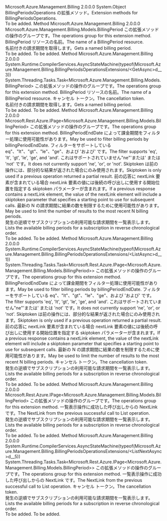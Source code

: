 <Type Name="BillingPeriodsOperationsExtensions" FullName="Microsoft.Azure.Management.Billing.BillingPeriodsOperationsExtensions">
  <TypeSignature Language="C#" Value="public static class BillingPeriodsOperationsExtensions" />
  <TypeSignature Language="ILAsm" Value=".class public auto ansi abstract sealed beforefieldinit BillingPeriodsOperationsExtensions extends System.Object" />
  <TypeSignature Language="DocId" Value="T:Microsoft.Azure.Management.Billing.BillingPeriodsOperationsExtensions" />
  <TypeSignature Language="VB.NET" Value="Public Module BillingPeriodsOperationsExtensions" />
  <TypeSignature Language="F#" Value="type BillingPeriodsOperationsExtensions = class" />
  <AssemblyInfo>
    <AssemblyName>Microsoft.Azure.Management.Billing</AssemblyName>
    <AssemblyVersion>2.0.0.0</AssemblyVersion>
  </AssemblyInfo>
  <Base>
    <BaseTypeName>System.Object</BaseTypeName>
  </Base>
  <Interfaces />
  <Docs>
    <summary>
            <span data-ttu-id="0decb-101">BillingPeriodsOperations の拡張メソッド。</span><span class="sxs-lookup"><span data-stu-id="0decb-101">Extension methods for BillingPeriodsOperations.</span></span>
            </summary>
    <remarks>To be added.</remarks>
  </Docs>
  <Members>
    <Member MemberName="Get">
      <MemberSignature Language="C#" Value="public static Microsoft.Azure.Management.Billing.Models.BillingPeriod Get (this Microsoft.Azure.Management.Billing.IBillingPeriodsOperations operations, string billingPeriodName);" />
      <MemberSignature Language="ILAsm" Value=".method public static hidebysig class Microsoft.Azure.Management.Billing.Models.BillingPeriod Get(class Microsoft.Azure.Management.Billing.IBillingPeriodsOperations operations, string billingPeriodName) cil managed" />
      <MemberSignature Language="DocId" Value="M:Microsoft.Azure.Management.Billing.BillingPeriodsOperationsExtensions.Get(Microsoft.Azure.Management.Billing.IBillingPeriodsOperations,System.String)" />
      <MemberSignature Language="VB.NET" Value="&lt;Extension()&gt;&#xA;Public Function Get (operations As IBillingPeriodsOperations, billingPeriodName As String) As BillingPeriod" />
      <MemberSignature Language="F#" Value="static member Get : Microsoft.Azure.Management.Billing.IBillingPeriodsOperations * string -&gt; Microsoft.Azure.Management.Billing.Models.BillingPeriod" Usage="Microsoft.Azure.Management.Billing.BillingPeriodsOperationsExtensions.Get (operations, billingPeriodName)" />
      <MemberType>Method</MemberType>
      <AssemblyInfo>
        <AssemblyName>Microsoft.Azure.Management.Billing</AssemblyName>
        <AssemblyVersion>2.0.0.0</AssemblyVersion>
      </AssemblyInfo>
      <ReturnValue>
        <ReturnType>Microsoft.Azure.Management.Billing.Models.BillingPeriod</ReturnType>
      </ReturnValue>
      <Parameters>
        <Parameter Name="operations" Type="Microsoft.Azure.Management.Billing.IBillingPeriodsOperations" RefType="this" />
        <Parameter Name="billingPeriodName" Type="System.String" />
      </Parameters>
      <Docs>
        <param name="operations">
            <span data-ttu-id="0decb-102">この拡張メソッドの操作のグループです。</span><span class="sxs-lookup"><span data-stu-id="0decb-102">The operations group for this extension method.</span></span>
            </param>
        <param name="billingPeriodName">
            <span data-ttu-id="0decb-103">BillingPeriod リソースの名前。</span><span class="sxs-lookup"><span data-stu-id="0decb-103">The name of a BillingPeriod resource.</span></span>
            </param>
        <summary>
            <span data-ttu-id="0decb-104">名前付きの請求期間を取得します。</span><span class="sxs-lookup"><span data-stu-id="0decb-104">Gets a named billing period.</span></span>
            </summary>
        <returns>To be added.</returns>
        <remarks>To be added.</remarks>
      </Docs>
    </Member>
    <Member MemberName="GetAsync">
      <MemberSignature Language="C#" Value="public static System.Threading.Tasks.Task&lt;Microsoft.Azure.Management.Billing.Models.BillingPeriod&gt; GetAsync (this Microsoft.Azure.Management.Billing.IBillingPeriodsOperations operations, string billingPeriodName, System.Threading.CancellationToken cancellationToken = null);" />
      <MemberSignature Language="ILAsm" Value=".method public static hidebysig class System.Threading.Tasks.Task`1&lt;class Microsoft.Azure.Management.Billing.Models.BillingPeriod&gt; GetAsync(class Microsoft.Azure.Management.Billing.IBillingPeriodsOperations operations, string billingPeriodName, valuetype System.Threading.CancellationToken cancellationToken) cil managed" />
      <MemberSignature Language="DocId" Value="M:Microsoft.Azure.Management.Billing.BillingPeriodsOperationsExtensions.GetAsync(Microsoft.Azure.Management.Billing.IBillingPeriodsOperations,System.String,System.Threading.CancellationToken)" />
      <MemberSignature Language="F#" Value="static member GetAsync : Microsoft.Azure.Management.Billing.IBillingPeriodsOperations * string * System.Threading.CancellationToken -&gt; System.Threading.Tasks.Task&lt;Microsoft.Azure.Management.Billing.Models.BillingPeriod&gt;" Usage="Microsoft.Azure.Management.Billing.BillingPeriodsOperationsExtensions.GetAsync (operations, billingPeriodName, cancellationToken)" />
      <MemberType>Method</MemberType>
      <AssemblyInfo>
        <AssemblyName>Microsoft.Azure.Management.Billing</AssemblyName>
        <AssemblyVersion>2.0.0.0</AssemblyVersion>
      </AssemblyInfo>
      <Attributes>
        <Attribute>
          <AttributeName>System.Runtime.CompilerServices.AsyncStateMachine(typeof(Microsoft.Azure.Management.Billing.BillingPeriodsOperationsExtensions/&lt;GetAsync&gt;d__3))</AttributeName>
        </Attribute>
      </Attributes>
      <ReturnValue>
        <ReturnType>System.Threading.Tasks.Task&lt;Microsoft.Azure.Management.Billing.Models.BillingPeriod&gt;</ReturnType>
      </ReturnValue>
      <Parameters>
        <Parameter Name="operations" Type="Microsoft.Azure.Management.Billing.IBillingPeriodsOperations" RefType="this" />
        <Parameter Name="billingPeriodName" Type="System.String" />
        <Parameter Name="cancellationToken" Type="System.Threading.CancellationToken" />
      </Parameters>
      <Docs>
        <param name="operations">
            <span data-ttu-id="0decb-105">この拡張メソッドの操作のグループです。</span><span class="sxs-lookup"><span data-stu-id="0decb-105">The operations group for this extension method.</span></span>
            </param>
        <param name="billingPeriodName">
            <span data-ttu-id="0decb-106">BillingPeriod リソースの名前。</span><span class="sxs-lookup"><span data-stu-id="0decb-106">The name of a BillingPeriod resource.</span></span>
            </param>
        <param name="cancellationToken">
            <span data-ttu-id="0decb-107">キャンセル トークン。</span><span class="sxs-lookup"><span data-stu-id="0decb-107">The cancellation token.</span></span>
            </param>
        <summary>
            <span data-ttu-id="0decb-108">名前付きの請求期間を取得します。</span><span class="sxs-lookup"><span data-stu-id="0decb-108">Gets a named billing period.</span></span>
            </summary>
        <returns>To be added.</returns>
        <remarks>To be added.</remarks>
      </Docs>
    </Member>
    <Member MemberName="List">
      <MemberSignature Language="C#" Value="public static Microsoft.Rest.Azure.IPage&lt;Microsoft.Azure.Management.Billing.Models.BillingPeriod&gt; List (this Microsoft.Azure.Management.Billing.IBillingPeriodsOperations operations, string filter = null, string skiptoken = null, Nullable&lt;int&gt; top = null);" />
      <MemberSignature Language="ILAsm" Value=".method public static hidebysig class Microsoft.Rest.Azure.IPage`1&lt;class Microsoft.Azure.Management.Billing.Models.BillingPeriod&gt; List(class Microsoft.Azure.Management.Billing.IBillingPeriodsOperations operations, string filter, string skiptoken, valuetype System.Nullable`1&lt;int32&gt; top) cil managed" />
      <MemberSignature Language="DocId" Value="M:Microsoft.Azure.Management.Billing.BillingPeriodsOperationsExtensions.List(Microsoft.Azure.Management.Billing.IBillingPeriodsOperations,System.String,System.String,System.Nullable{System.Int32})" />
      <MemberSignature Language="VB.NET" Value="&lt;Extension()&gt;&#xA;Public Function List (operations As IBillingPeriodsOperations, Optional filter As String = null, Optional skiptoken As String = null, Optional top As Nullable(Of Integer) = null) As IPage(Of BillingPeriod)" />
      <MemberSignature Language="F#" Value="static member List : Microsoft.Azure.Management.Billing.IBillingPeriodsOperations * string * string * Nullable&lt;int&gt; -&gt; Microsoft.Rest.Azure.IPage&lt;Microsoft.Azure.Management.Billing.Models.BillingPeriod&gt;" Usage="Microsoft.Azure.Management.Billing.BillingPeriodsOperationsExtensions.List (operations, filter, skiptoken, top)" />
      <MemberType>Method</MemberType>
      <AssemblyInfo>
        <AssemblyName>Microsoft.Azure.Management.Billing</AssemblyName>
        <AssemblyVersion>2.0.0.0</AssemblyVersion>
      </AssemblyInfo>
      <ReturnValue>
        <ReturnType>Microsoft.Rest.Azure.IPage&lt;Microsoft.Azure.Management.Billing.Models.BillingPeriod&gt;</ReturnType>
      </ReturnValue>
      <Parameters>
        <Parameter Name="operations" Type="Microsoft.Azure.Management.Billing.IBillingPeriodsOperations" RefType="this" />
        <Parameter Name="filter" Type="System.String" />
        <Parameter Name="skiptoken" Type="System.String" />
        <Parameter Name="top" Type="System.Nullable&lt;System.Int32&gt;" />
      </Parameters>
      <Docs>
        <param name="operations">
            <span data-ttu-id="0decb-109">この拡張メソッドの操作のグループです。</span><span class="sxs-lookup"><span data-stu-id="0decb-109">The operations group for this extension method.</span></span>
            </param>
        <param name="filter">
            <span data-ttu-id="0decb-110">BillingPeriodEndDate によって課金期間をフィルター処理に使用可能性があります。</span><span class="sxs-lookup"><span data-stu-id="0decb-110">May be used to filter billing periods by billingPeriodEndDate.</span></span> <span data-ttu-id="0decb-111">フィルターをサポートしている eq"、"lt"、"gt"、"le"、"ge"、および 'および' です。</span><span class="sxs-lookup"><span data-stu-id="0decb-111">The filter supports 'eq', 'lt', 'gt', 'le', 'ge', and 'and'.</span></span> <span data-ttu-id="0decb-112">これはサポートされていません"ne"'または' または 'not' です。</span><span class="sxs-lookup"><span data-stu-id="0decb-112">It does not currently support 'ne', 'or', or 'not'.</span></span>
            </param>
        <param name="skiptoken">
            <span data-ttu-id="0decb-113">Skiptoken は前の操作には、部分的な結果が返された場合にのみ使用されます。</span><span class="sxs-lookup"><span data-stu-id="0decb-113">Skiptoken is only used if a previous operation returned a partial result.</span></span>
            <span data-ttu-id="0decb-114">前の応答に nextLink 要素が含まれている場合 nextLink 要素の値には後続の呼び出しに使用する開始位置を指定する skiptoken パラメーターが含まれます。</span><span class="sxs-lookup"><span data-stu-id="0decb-114">If a previous response contains a nextLink element, the value of the nextLink element will include a skiptoken parameter that specifies a starting point to use for subsequent calls.</span></span>
            </param>
        <param name="top">
            <span data-ttu-id="0decb-115">最新の N の請求期間に結果の数を制限するために使用可能性があります。</span><span class="sxs-lookup"><span data-stu-id="0decb-115">May be used to limit the number of results to the most recent N billing periods.</span></span>
            </param>
        <summary>
            <span data-ttu-id="0decb-116">発生の逆順でサブスクリプションの利用可能な請求期間を一覧表示します。</span><span class="sxs-lookup"><span data-stu-id="0decb-116">Lists the available billing periods for a subscription in reverse chronological order.</span></span>
            <see href="https://go.microsoft.com/fwlink/?linkid=844490" /></summary>
        <returns>To be added.</returns>
        <remarks>To be added.</remarks>
      </Docs>
    </Member>
    <Member MemberName="ListAsync">
      <MemberSignature Language="C#" Value="public static System.Threading.Tasks.Task&lt;Microsoft.Rest.Azure.IPage&lt;Microsoft.Azure.Management.Billing.Models.BillingPeriod&gt;&gt; ListAsync (this Microsoft.Azure.Management.Billing.IBillingPeriodsOperations operations, string filter = null, string skiptoken = null, Nullable&lt;int&gt; top = null, System.Threading.CancellationToken cancellationToken = null);" />
      <MemberSignature Language="ILAsm" Value=".method public static hidebysig class System.Threading.Tasks.Task`1&lt;class Microsoft.Rest.Azure.IPage`1&lt;class Microsoft.Azure.Management.Billing.Models.BillingPeriod&gt;&gt; ListAsync(class Microsoft.Azure.Management.Billing.IBillingPeriodsOperations operations, string filter, string skiptoken, valuetype System.Nullable`1&lt;int32&gt; top, valuetype System.Threading.CancellationToken cancellationToken) cil managed" />
      <MemberSignature Language="DocId" Value="M:Microsoft.Azure.Management.Billing.BillingPeriodsOperationsExtensions.ListAsync(Microsoft.Azure.Management.Billing.IBillingPeriodsOperations,System.String,System.String,System.Nullable{System.Int32},System.Threading.CancellationToken)" />
      <MemberSignature Language="F#" Value="static member ListAsync : Microsoft.Azure.Management.Billing.IBillingPeriodsOperations * string * string * Nullable&lt;int&gt; * System.Threading.CancellationToken -&gt; System.Threading.Tasks.Task&lt;Microsoft.Rest.Azure.IPage&lt;Microsoft.Azure.Management.Billing.Models.BillingPeriod&gt;&gt;" Usage="Microsoft.Azure.Management.Billing.BillingPeriodsOperationsExtensions.ListAsync (operations, filter, skiptoken, top, cancellationToken)" />
      <MemberType>Method</MemberType>
      <AssemblyInfo>
        <AssemblyName>Microsoft.Azure.Management.Billing</AssemblyName>
        <AssemblyVersion>2.0.0.0</AssemblyVersion>
      </AssemblyInfo>
      <Attributes>
        <Attribute>
          <AttributeName>System.Runtime.CompilerServices.AsyncStateMachine(typeof(Microsoft.Azure.Management.Billing.BillingPeriodsOperationsExtensions/&lt;ListAsync&gt;d__1))</AttributeName>
        </Attribute>
      </Attributes>
      <ReturnValue>
        <ReturnType>System.Threading.Tasks.Task&lt;Microsoft.Rest.Azure.IPage&lt;Microsoft.Azure.Management.Billing.Models.BillingPeriod&gt;&gt;</ReturnType>
      </ReturnValue>
      <Parameters>
        <Parameter Name="operations" Type="Microsoft.Azure.Management.Billing.IBillingPeriodsOperations" RefType="this" />
        <Parameter Name="filter" Type="System.String" />
        <Parameter Name="skiptoken" Type="System.String" />
        <Parameter Name="top" Type="System.Nullable&lt;System.Int32&gt;" />
        <Parameter Name="cancellationToken" Type="System.Threading.CancellationToken" />
      </Parameters>
      <Docs>
        <param name="operations">
            <span data-ttu-id="0decb-117">この拡張メソッドの操作のグループです。</span><span class="sxs-lookup"><span data-stu-id="0decb-117">The operations group for this extension method.</span></span>
            </param>
        <param name="filter">
            <span data-ttu-id="0decb-118">BillingPeriodEndDate によって課金期間をフィルター処理に使用可能性があります。</span><span class="sxs-lookup"><span data-stu-id="0decb-118">May be used to filter billing periods by billingPeriodEndDate.</span></span> <span data-ttu-id="0decb-119">フィルターをサポートしている eq"、"lt"、"gt"、"le"、"ge"、および 'および' です。</span><span class="sxs-lookup"><span data-stu-id="0decb-119">The filter supports 'eq', 'lt', 'gt', 'le', 'ge', and 'and'.</span></span> <span data-ttu-id="0decb-120">これはサポートされていません"ne"'または' または 'not' です。</span><span class="sxs-lookup"><span data-stu-id="0decb-120">It does not currently support 'ne', 'or', or 'not'.</span></span>
            </param>
        <param name="skiptoken">
            <span data-ttu-id="0decb-121">Skiptoken は前の操作には、部分的な結果が返された場合にのみ使用されます。</span><span class="sxs-lookup"><span data-stu-id="0decb-121">Skiptoken is only used if a previous operation returned a partial result.</span></span>
            <span data-ttu-id="0decb-122">前の応答に nextLink 要素が含まれている場合 nextLink 要素の値には後続の呼び出しに使用する開始位置を指定する skiptoken パラメーターが含まれます。</span><span class="sxs-lookup"><span data-stu-id="0decb-122">If a previous response contains a nextLink element, the value of the nextLink element will include a skiptoken parameter that specifies a starting point to use for subsequent calls.</span></span>
            </param>
        <param name="top">
            <span data-ttu-id="0decb-123">最新の N の請求期間に結果の数を制限するために使用可能性があります。</span><span class="sxs-lookup"><span data-stu-id="0decb-123">May be used to limit the number of results to the most recent N billing periods.</span></span>
            </param>
        <param name="cancellationToken">
            <span data-ttu-id="0decb-124">キャンセル トークン。</span><span class="sxs-lookup"><span data-stu-id="0decb-124">The cancellation token.</span></span>
            </param>
        <summary>
            <span data-ttu-id="0decb-125">発生の逆順でサブスクリプションの利用可能な請求期間を一覧表示します。</span><span class="sxs-lookup"><span data-stu-id="0decb-125">Lists the available billing periods for a subscription in reverse chronological order.</span></span>
            <see href="https://go.microsoft.com/fwlink/?linkid=844490" /></summary>
        <returns>To be added.</returns>
        <remarks>To be added.</remarks>
      </Docs>
    </Member>
    <Member MemberName="ListNext">
      <MemberSignature Language="C#" Value="public static Microsoft.Rest.Azure.IPage&lt;Microsoft.Azure.Management.Billing.Models.BillingPeriod&gt; ListNext (this Microsoft.Azure.Management.Billing.IBillingPeriodsOperations operations, string nextPageLink);" />
      <MemberSignature Language="ILAsm" Value=".method public static hidebysig class Microsoft.Rest.Azure.IPage`1&lt;class Microsoft.Azure.Management.Billing.Models.BillingPeriod&gt; ListNext(class Microsoft.Azure.Management.Billing.IBillingPeriodsOperations operations, string nextPageLink) cil managed" />
      <MemberSignature Language="DocId" Value="M:Microsoft.Azure.Management.Billing.BillingPeriodsOperationsExtensions.ListNext(Microsoft.Azure.Management.Billing.IBillingPeriodsOperations,System.String)" />
      <MemberSignature Language="VB.NET" Value="&lt;Extension()&gt;&#xA;Public Function ListNext (operations As IBillingPeriodsOperations, nextPageLink As String) As IPage(Of BillingPeriod)" />
      <MemberSignature Language="F#" Value="static member ListNext : Microsoft.Azure.Management.Billing.IBillingPeriodsOperations * string -&gt; Microsoft.Rest.Azure.IPage&lt;Microsoft.Azure.Management.Billing.Models.BillingPeriod&gt;" Usage="Microsoft.Azure.Management.Billing.BillingPeriodsOperationsExtensions.ListNext (operations, nextPageLink)" />
      <MemberType>Method</MemberType>
      <AssemblyInfo>
        <AssemblyName>Microsoft.Azure.Management.Billing</AssemblyName>
        <AssemblyVersion>2.0.0.0</AssemblyVersion>
      </AssemblyInfo>
      <ReturnValue>
        <ReturnType>Microsoft.Rest.Azure.IPage&lt;Microsoft.Azure.Management.Billing.Models.BillingPeriod&gt;</ReturnType>
      </ReturnValue>
      <Parameters>
        <Parameter Name="operations" Type="Microsoft.Azure.Management.Billing.IBillingPeriodsOperations" RefType="this" />
        <Parameter Name="nextPageLink" Type="System.String" />
      </Parameters>
      <Docs>
        <param name="operations">
            <span data-ttu-id="0decb-126">この拡張メソッドの操作のグループです。</span><span class="sxs-lookup"><span data-stu-id="0decb-126">The operations group for this extension method.</span></span>
            </param>
        <param name="nextPageLink">
            <span data-ttu-id="0decb-127">一覧表示操作に成功した呼び出しからの NextLink です。</span><span class="sxs-lookup"><span data-stu-id="0decb-127">The NextLink from the previous successful call to List operation.</span></span>
            </param>
        <summary>
            <span data-ttu-id="0decb-128">発生の逆順でサブスクリプションの利用可能な請求期間を一覧表示します。</span><span class="sxs-lookup"><span data-stu-id="0decb-128">Lists the available billing periods for a subscription in reverse chronological order.</span></span>
            <see href="https://go.microsoft.com/fwlink/?linkid=844490" /></summary>
        <returns>To be added.</returns>
        <remarks>To be added.</remarks>
      </Docs>
    </Member>
    <Member MemberName="ListNextAsync">
      <MemberSignature Language="C#" Value="public static System.Threading.Tasks.Task&lt;Microsoft.Rest.Azure.IPage&lt;Microsoft.Azure.Management.Billing.Models.BillingPeriod&gt;&gt; ListNextAsync (this Microsoft.Azure.Management.Billing.IBillingPeriodsOperations operations, string nextPageLink, System.Threading.CancellationToken cancellationToken = null);" />
      <MemberSignature Language="ILAsm" Value=".method public static hidebysig class System.Threading.Tasks.Task`1&lt;class Microsoft.Rest.Azure.IPage`1&lt;class Microsoft.Azure.Management.Billing.Models.BillingPeriod&gt;&gt; ListNextAsync(class Microsoft.Azure.Management.Billing.IBillingPeriodsOperations operations, string nextPageLink, valuetype System.Threading.CancellationToken cancellationToken) cil managed" />
      <MemberSignature Language="DocId" Value="M:Microsoft.Azure.Management.Billing.BillingPeriodsOperationsExtensions.ListNextAsync(Microsoft.Azure.Management.Billing.IBillingPeriodsOperations,System.String,System.Threading.CancellationToken)" />
      <MemberSignature Language="F#" Value="static member ListNextAsync : Microsoft.Azure.Management.Billing.IBillingPeriodsOperations * string * System.Threading.CancellationToken -&gt; System.Threading.Tasks.Task&lt;Microsoft.Rest.Azure.IPage&lt;Microsoft.Azure.Management.Billing.Models.BillingPeriod&gt;&gt;" Usage="Microsoft.Azure.Management.Billing.BillingPeriodsOperationsExtensions.ListNextAsync (operations, nextPageLink, cancellationToken)" />
      <MemberType>Method</MemberType>
      <AssemblyInfo>
        <AssemblyName>Microsoft.Azure.Management.Billing</AssemblyName>
        <AssemblyVersion>2.0.0.0</AssemblyVersion>
      </AssemblyInfo>
      <Attributes>
        <Attribute>
          <AttributeName>System.Runtime.CompilerServices.AsyncStateMachine(typeof(Microsoft.Azure.Management.Billing.BillingPeriodsOperationsExtensions/&lt;ListNextAsync&gt;d__5))</AttributeName>
        </Attribute>
      </Attributes>
      <ReturnValue>
        <ReturnType>System.Threading.Tasks.Task&lt;Microsoft.Rest.Azure.IPage&lt;Microsoft.Azure.Management.Billing.Models.BillingPeriod&gt;&gt;</ReturnType>
      </ReturnValue>
      <Parameters>
        <Parameter Name="operations" Type="Microsoft.Azure.Management.Billing.IBillingPeriodsOperations" RefType="this" />
        <Parameter Name="nextPageLink" Type="System.String" />
        <Parameter Name="cancellationToken" Type="System.Threading.CancellationToken" />
      </Parameters>
      <Docs>
        <param name="operations">
            <span data-ttu-id="0decb-129">この拡張メソッドの操作のグループです。</span><span class="sxs-lookup"><span data-stu-id="0decb-129">The operations group for this extension method.</span></span>
            </param>
        <param name="nextPageLink">
            <span data-ttu-id="0decb-130">一覧表示操作に成功した呼び出しからの NextLink です。</span><span class="sxs-lookup"><span data-stu-id="0decb-130">The NextLink from the previous successful call to List operation.</span></span>
            </param>
        <param name="cancellationToken">
            <span data-ttu-id="0decb-131">キャンセル トークン。</span><span class="sxs-lookup"><span data-stu-id="0decb-131">The cancellation token.</span></span>
            </param>
        <summary>
            <span data-ttu-id="0decb-132">発生の逆順でサブスクリプションの利用可能な請求期間を一覧表示します。</span><span class="sxs-lookup"><span data-stu-id="0decb-132">Lists the available billing periods for a subscription in reverse chronological order.</span></span>
            <see href="https://go.microsoft.com/fwlink/?linkid=844490" /></summary>
        <returns>To be added.</returns>
        <remarks>To be added.</remarks>
      </Docs>
    </Member>
  </Members>
</Type>